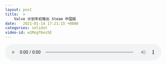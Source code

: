 ```yaml
---
layout: post
title:  >
    Valve 计划年初推出 Steam 中国版
date:   2021-01-14 17:21:15 +0800
categories: solidot
video-id: w1MogT6es5E
---
```


<audio src="/assets/dabc10a96cb20ceccd2e55cceb290bc6.mp3" style="width: 100%;" controls></audio>

